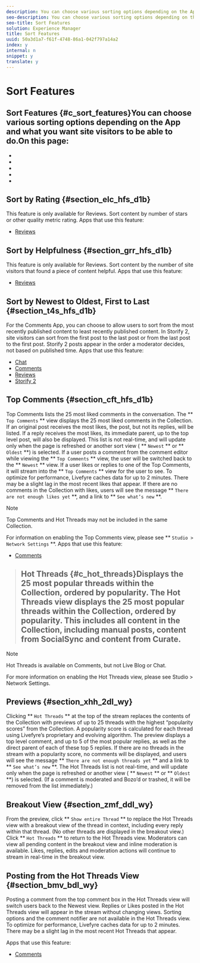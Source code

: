 ```yaml
---
description: You can choose various sorting options depending on the App and what you want site visitors to be able to do.
seo-description: You can choose various sorting options depending on the App and what you want site visitors to be able to do.
seo-title: Sort Features
solution: Experience Manager
title: Sort Features
uuid: 50a3d1a7-f61f-4748-86a1-042f797a14a2
index: y
internal: n
snippet: y
translate: y
---
```


# Sort Features

## Sort Features {#c_sort_features}You can choose various sorting options depending on the App and what you want site visitors to be able to do.On this page:

* [](#c_sort_features/section_elc_hfs_d1b)
* [](#c_sort_features/section_grr_hfs_d1b)
* [](#c_sort_features/section_t4s_hfs_d1b)
* [](#c_sort_features/section_cft_hfs_d1b)
* [](#c_hot_threads)
<!-- c_sort_features.dita --> 
## Sort by Rating {#section_elc_hfs_d1b}

This feature is only available for Reviews. Sort content by number of stars or other quality metric rating.
Apps that use this feature:

* [Reviews](c_reviews_app.md#c_reviews_app)

## Sort by Helpfulness {#section_grr_hfs_d1b}

This feature is only available for Reviews. Sort content by the number of site visitors that found a piece of content helpful.
Apps that use this feature:

* [Reviews](c_reviews_app.md#c_reviews_app)

## Sort by Newest to Oldest, First to Last {#section_t4s_hfs_d1b}

For the Comments App, you can choose to allow users to sort from the most recently published content to least recently published content.
In Storify 2, site visitors can sort from the first post to the last post or from the last post to the first post. Storify 2 posts appear in the order a moderator decides, not based on published time.
Apps that use this feature:

* [Chat](c_chat_app.md#c_chat_app)
* [Comments](c_comments_app.md#c_comments_app)
* [Reviews](c_reviews_app.md#c_reviews_app)
* [Storify 2](c_storify2.md#c_storify2)

## Top Comments {#section_cft_hfs_d1b}

Top Comments lists the 25 most liked comments in the conversation. The ** `Top Comments` ** view displays the 25 most liked comments in the Collection. If an original post receives the most likes, the post, but not its replies, will be listed. If a reply receives the most likes, its immediate parent, up to the top level post, will also be displayed. This list is not real-time, and will update only when the page is refreshed or another sort view ( ** `Newest` ** or ** `Oldest` **) is selected.
If a user posts a comment from the comment editor while viewing the ** `Top Comments` ** view, the user will be switched back to the ** `Newest` ** view. If a user likes or replies to one of the Top Comments, it will stream into the ** `Top Comments` ** view for the user to see.
To optimize for performance, Livefyre caches data for up to 2 minutes. There may be a slight lag in the most recent likes that appear.
If there are no comments in the Collection with likes, users will see the message ** `There are not enough likes yet` **, and a link to ** `See what’s new` **.

>[!NOTE]
>
>Top Comments and Hot Threads may not be included in the same Collection.

For information on enabling the Top Comments view, please see ** `Studio > Network Settings` **.
Apps that use this feature:

* [Comments](c_comments_app.md#c_comments_app)
>## Hot Threads {#c_hot_threads}Displays the 25 most popular threads within the Collection, ordered by popularity.<!-- c_hot_threads.dita --> The Hot Threads view displays the 25 most popular threads within the Collection, ordered by popularity. This includes all content in the Collection, including manual posts, content from SocialSync and content from Curate.

>[!NOTE]
>
>Hot Threads is available on Comments, but not Live Blog or Chat.

For more information on enabling the Hot Threads view, please see Studio &gt; Network Settings.

## Previews {#section_xhh_2dl_wy}

Clicking ** `Hot Threads` ** at the top of the stream replaces the contents of the Collection with previews of up to 25 threads with the highest “popularity scores” from the Collection. A popularity score is calculated for each thread using Livefyre’s proprietary and evolving algorithm. The preview displays a top level comment, and up to 5 of the most popular replies, as well as the direct parent of each of these top 5 replies.
If there are no threads in the stream with a popularity score, no comments will be displayed, and users will see the message ** `There are not enough threads yet` ** and a link to ** `See what’s new` **.
The Hot Threads list is not real-time, and will update only when the page is refreshed or another view ( ** `Newest` ** or ** `Oldest` **) is selected. (If a comment is moderated and Bozo’d or trashed, it will be removed from the list immediately.)

## Breakout View {#section_zmf_ddl_wy}

From the preview, click ** `Show entire Thread` ** to replace the Hot Threads view with a breakout view of the thread in context, including every reply within that thread. (No other threads are displayed in the breakout view.) Click ** `Hot Threads` ** to return to the Hot Threads view.
Moderators can view all pending content in the breakout view and inline moderation is available. Likes, replies, edits and moderation actions will continue to stream in real-time in the breakout view.

## Posting from the Hot Threads View {#section_bmv_bdl_wy}

Posting a comment from the top comment box in the Hot Threads view will switch users back to the Newest view.
Replies or Likes posted in the Hot Threads view will appear in the stream without changing views. Sorting options and the comment notifier are not available in the Hot Threads view.
To optimize for performance, Livefyre caches data for up to 2 minutes. There may be a slight lag in the most recent Hot Threads that appear.

<a id="section_blk_ccj_h1b"></a>

Apps that use this feature:

* [Comments](c_comments_app.md#c_comments_app)
